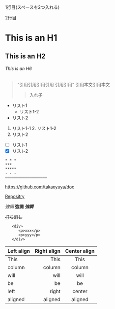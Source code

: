 <!-- Paragraphs and Line Breaks  -->
1行目(スペースを2つ入れる)

2行目

<!-- Headers -->
# This is an H1
## This is an H2
###### This is an H6

<!-- Blockquotes -->
> "引用引用引用引用
引用引用"
>引用本文引用本文
>>入れ子

<!-- Disc -->
* リスト1
    * リスト1-2  
* リスト2  

<!-- Decimal -->
1. リスト1-1
    2. リスト1-2  
2. リスト2  

<!-- Checkbox -->
- [ ] リスト1
- [x] リスト2

<!-- Horizontal Rules -->

    * * *  
    ***  
    *****  
    - - -  
    ———————————————————

<!-- Links -->
<https://github.com/takaoyuya/doc>

[Repositry](https://github.com/takaoyuya/doc)

<!-- Emphasis -->

*強調*
**強調**
***強調***

<!-- strike-through -->
~~打ち消し~~

<!-- code -->
```html:sample
   <div>
      <p>xxx</p>
      <p>yyy</p>
   </div>
```

<!-- Talbe -->
| Left align | Right align | Center align |
| :--------- | ----------: | :----------: |
| This       |        This |     This     |
| column     |      column |    column    |
| will       |        will |     will     |
| be         |          be |      be      |
| left       |       right |    center    |
| aligned    |     aligned |   aligned    |
